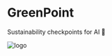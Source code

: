 # GreenPoint
Sustainability checkpoints for AI 🌱

![logo](https://github.com/user-attachments/assets/957f30f8-faa4-4a9c-8822-693be9976532)
